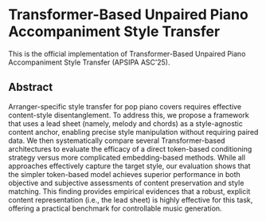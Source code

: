 # Transformer-Based Unpaired Piano Accompaniment Style Transfer
This is the official implementation of Transformer-Based Unpaired Piano Accompaniment Style Transfer (APSIPA ASC’25).

## Abstract
Arranger-specific style transfer for pop piano covers requires effective content-style disentanglement. To address this, we propose a framework that uses a lead sheet (namely, melody and chords) as a style-agnostic content anchor, enabling precise style manipulation without requiring paired data. We then systematically compare several Transformer-based architectures to evaluate the efficacy of a direct token-based conditioning strategy versus more complicated embedding-based methods. While all approaches effectively capture the target style, our evaluation shows that the simpler token-based model achieves superior performance in both objective and subjective assessments of content preservation and style matching. This finding provides empirical evidences that a robust, explicit content representation (i.e., the lead sheet) is highly effective for this task, offering a practical benchmark for controllable music generation.
